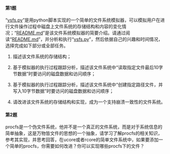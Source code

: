 #### **第1题**

“[vsfs.py](https://github.com/remzi-arpacidusseau/ostep-homework/blob/master/file-implementation/vsfs.py)”是用python脚本实现的一个简单的文件系统模拟器，可以模拟用户在进行文件操作过程中磁盘上文件系统的存储结构和内容的变化情况；“[README.md](https://github.com/remzi-arpacidusseau/ostep-homework/blob/master/file-implementation/README.md#overview)”是该文件系统模拟器的简要介绍。请通过阅读“[README.md](https://github.com/remzi-arpacidusseau/ostep-homework/blob/master/file-implementation/README.md#overview)”，并分析和执行“[vsfs.py](https://github.com/remzi-arpacidusseau/ostep-homework/blob/master/file-implementation/vsfs.py)”，然后依据自己的兴趣和时间情况，选择完成如下部分或全部任务。

1. 描述该文件系统的存储结构；

2. 基于模拟器的执行过程跟踪分析，描述该文件系统中“读取指定文件最后10字节数据”时要访问的磁盘数据和访问顺序；

3. 基于模拟器的执行过程跟踪分析，描述该文件系统中“创建指定路径文件，并写入10字节数据”时要访问的磁盘数据和访问顺序；

4. 请改进该文件系统的存储结构和实现，成为一个支持崩溃一致性的文件系统。

#### 第2题

procfs是一个伪文件系统，他并不是一个真正的文件系统，而是对于系统信息的简单抽象，这是万物皆文件的思想的一个抽象，请学习了解procfs的相关知识，参考其实现，并思考回答，在ucore或者rcore的简单文件系统中，如果要添加一个简单的procfs，你需要如何改进？你可以实现哪些procfs下的文件？

